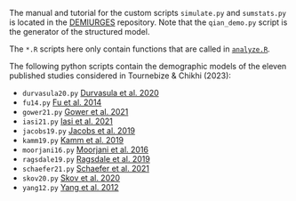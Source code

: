 The manual and tutorial for the custom scripts `simulate.py` and `sumstats.py` is located in the [DEMIURGES](https://github.com/sunyatin/DEMIURGES) repository. Note that the `qian_demo.py` script is the generator of the structured model.

The `*.R` scripts here only contain functions that are called in [`analyze.R`](https://github.com/sunyatin/qna/blob/main/analyses.R).

The following python scripts contain the demographic models of the eleven published studies considered in Tournebize & Chikhi (2023):
- `durvasula20.py` [Durvasula et al. 2020](https://www.science.org/doi/full/10.1126/sciadv.aax5097)
- `fu14.py` [Fu et al. 2014](https://www.nature.com/articles/nature13810)
- `gower21.py` [Gower et al. 2021](https://doi.org/10.7554/eLife.64669)
- `iasi21.py` [Iasi et al. 2021](https://doi.org/10.1093/molbev/msab210)
- `jacobs19.py` [Jacobs et al. 2019](https://www.sciencedirect.com/science/article/pii/S0092867419302181)
- `kamm19.py` [Kamm et al. 2019](https://doi.org/10.1080/01621459.2019.1635482)
- `moorjani16.py` [Moorjani et al. 2016](https://www.pnas.org/doi/abs/10.1073/pnas.1514696113)
- `ragsdale19.py` [Ragsdale et al. 2019](https://journals.plos.org/plosgenetics/article?id=10.1371/journal.pgen.1008204)
- `schaefer21.py` [Schaefer et al. 2021](https://www.science.org/doi/full/10.1126/sciadv.abc0776)
- `skov20.py` [Skov et al. 2020](https://www.nature.com/articles/s41586-020-2225-9)
- `yang12.py` [Yang et al. 2012](https://doi.org/10.1093/molbev/mss117)
